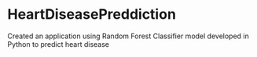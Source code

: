 # HeartDiseasePreddiction
Created an application using Random Forest Classifier model developed in Python to predict heart disease
